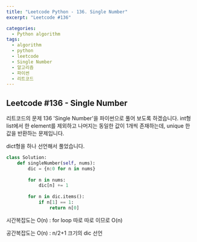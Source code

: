 ```yaml
---
title: "Leetcode Python - 136. Single Number"
excerpt: "Leetcode #136"

categories:
  - Python algorithm
tags:
  - algorithm
  - python
  - leetcode
  - Single Number
  - 알고리즘
  - 파이썬
  - 리트코드
---
```


## Leetcode #136 - Single Number
리트코드의 문제 136 'Single Number'을 파이썬으로 풀어 보도록 하겠습니다. 
int형 list에서 한 element를 제외하고 나머지는 동일한 값이 1개씩 존재하는데, unique 한 값을 반환하는 문제입니다.

dict형을 하나 선언해서 풀었습니다.


```python
class Solution:
    def singleNumber(self, nums):        
        dic = {n:0 for n in nums}
        
        for n in nums:
            dic[n] += 1
        
        for n in dic.items():
            if n[1] == 1:
                return n[0]
```

시간복잡도는 O(n) : for loop 따로 따로 이므로 O(n)

공간복잡도는 O(n) : n/2+1 크기의 dic 선언

